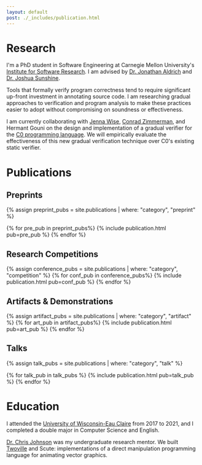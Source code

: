```yaml
---
layout: default
post: ./_includes/publication.html
---
```

# Research

I'm a PhD student in Software Engineering at Carnegie Mellon University's [Institute for Software Research](https://www.isri.cmu.edu/). I am advised by [Dr. Jonathan Aldrich](https://www.cs.cmu.edu/~aldrich/) and [Dr. Joshua Sunshine](https://www.cs.cmu.edu/~jssunshi/). 

Tools that formally verify program correctness tend to require significant up-front investment in annotating source code. I am researching gradual approaches to verification and program analysis to make these practices easier to adopt without compromising on soundness or effectiveness. 

I am currently collaborating with [Jenna Wise](https://www.cs.cmu.edu/~jlwise/), [Conrad Zimmerman](https://conradz.com/), and Hermant Gouni on the design and implementation of a gradual verifier for the [C0 programming language](http://reports-archive.adm.cs.cmu.edu/anon/2010/CMU-CS-10-145.pdf). We will empirically evaluate the effectiveness of this new gradual verification technique over C0's existing static verifier.

# Publications

## Preprints
{% assign preprint_pubs = site.publications | where: "category", "preprint" %}



{% for pre_pub in preprint_pubs%}
{% include publication.html pub=pre_pub %}
{% endfor %}

## Research Competitions
{% assign conference_pubs = site.publications | where: "category", "competition" %}
{% for conf_pub in conference_pubs%}
{% include publication.html pub=conf_pub %}
{% endfor %}

## Artifacts & Demonstrations
{% assign artifact_pubs = site.publications | where: "category", "artifact" %}
{% for art_pub in artifact_pubs%}
{% include publication.html pub=art_pub %}
{% endfor %}

## Talks
{% assign talk_pubs = site.publications | where: "category", "talk" %}

{% for talk_pub in talk_pubs %}
{% include publication.html pub=talk_pub %}
{% endfor %}

# Education

I attended the [University of Wisconsin-Eau Claire](https://www.uwec.edu/) from 2017 to 2021, and I completed a double major in Computer Science and English.

[Dr. Chris Johnson](https://www.jmu.edu/cise/cs/people/faculty-staff/johnson-chris.shtml) was my undergraduate research mentor. We built [Twoville](https://twodee.org/blog/18119) and Scute: implementations of a direct manipulation programming language for animating vector graphics.